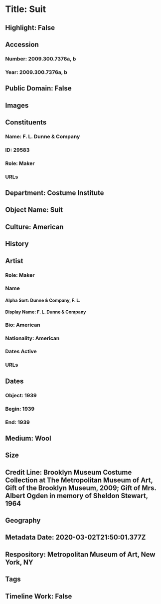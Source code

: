 # Title: Suit
## Highlight: False
## Accession
### Number: 2009.300.7376a, b
### Year: 2009.300.7376a, b
## Public Domain: False
## Images
## Constituents
### Name: F. L. Dunne &amp; Company
### ID: 29583
### Role: Maker
### URLs
## Department: Costume Institute
## Object Name: Suit
## Culture: American
## History
## Artist
### Role: Maker
### Name
#### Alpha Sort: Dunne & Company, F. L.
#### Display Name: F. L. Dunne & Company
### Bio: American
### Nationality: American
### Dates Active
### URLs
## Dates
### Object: 1939
### Begin: 1939
### End: 1939
## Medium: Wool
## Size
## Credit Line: Brooklyn Museum Costume Collection at The Metropolitan Museum of Art, Gift of the Brooklyn Museum, 2009; Gift of Mrs. Albert Ogden in memory of Sheldon Stewart, 1964
## Geography
## Metadata Date: 2020-03-02T21:50:01.377Z
## Respository: Metropolitan Museum of Art, New York, NY
## Tags
## Timeline Work: False